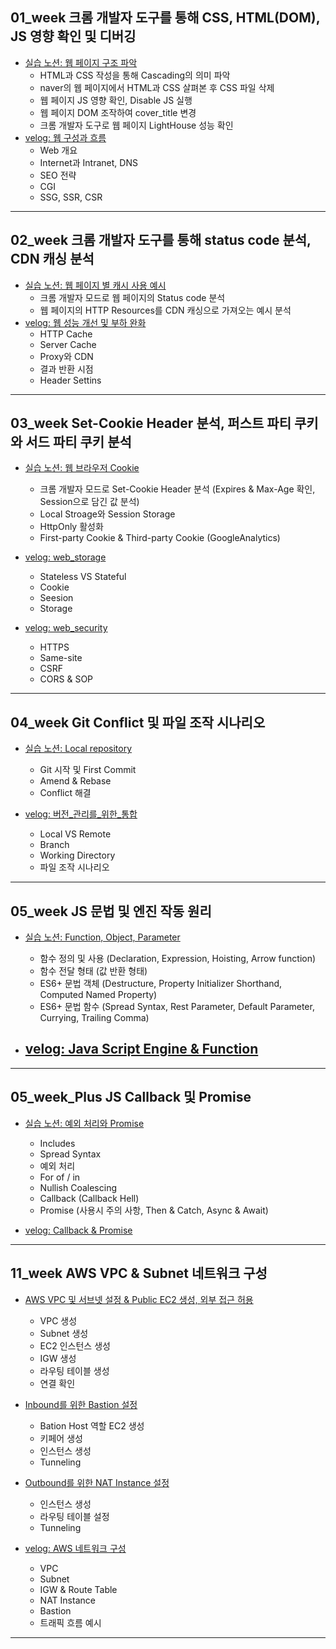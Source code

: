 ## 01_week 크롬 개발자 도구를 통해 CSS, HTML(DOM), JS 영향 확인 및 디버깅
- [실습 노션: 웹 페이지 구조 파악](https://www.notion.so/1-19ddba5fc4bc4d2da95641b37f4c9cd2)
  - HTML과 CSS 작성을 통해 Cascading의 의미 파악
  - naver의 웹 페이지에서 HTML과 CSS 살펴본 후 CSS 파일 삭제
  - 웹 페이지 JS 영향 확인, Disable JS 실행
  - 웹 페이지 DOM 조작하여 cover_title 변경
  - 크롬 개발자 도구로 웹 페이지 LightHouse 성능 확인
- [velog: 웹 구성과 흐름](https://velog.io/@luda412/01.-웹-구성과-흐름)
  - Web 개요
  - Internet과 Intranet, DNS
  - SEO 전략
  - CGI
  - SSG, SSR, CSR

----

## 02_week 크롬 개발자 도구를 통해 status code 분석, CDN 캐싱 분석
- [실습 노션: 웹 페이지 별 캐시 사용 예시](https://www.notion.so/2-status-code-CDN-13177547af084aa69701f526dd7bb8fb)
  - 크롬 개발자 모드로 웹 페이지의 Status code 분석
  - 웹 페이지의 HTTP Resources를 CDN 캐싱으로 가져오는 예시 분석
- [velog: 웹 성능 개선 및 부하 완화](https://velog.io/@luda412/02.-웹-성능-개선-및-부하-완화)
  - HTTP Cache
  - Server Cache
  - Proxy와 CDN
  - 결과 반환 시점
  - Header Settins

----

## 03_week Set-Cookie Header 분석, 퍼스트 파티 쿠키와 서드 파티 쿠키 분석
- [실습 노션: 웹 브라우저 Cookie](https://www.notion.so/3-Set-Cookie-Header-MaxAge-Expires-Session-7f1bce871f3646bdac6abffd778c68dd)
  - 크롬 개발자 모드로 Set-Cookie Header 분석 (Expires & Max-Age 확인, Session으로 담긴 값 분석)
  - Local Stroage와 Session Storage
  - HttpOnly 활성화
  - First-party Cookie & Third-party Cookie (GoogleAnalytics)

- [velog: web_storage](https://velog.io/@luda412/03.-웹-저장소)
  - Stateless VS Stateful
  - Cookie
  - Seesion
  - Storage

- [velog: web_security](https://velog.io/@luda412/웹-보안)
  - HTTPS
  - Same-site
  - CSRF
  - CORS & SOP 

----

## 04_week Git Conflict 및 파일 조작 시나리오
- [실습 노션: Local repository](https://www.notion.so/4-Git-Conflict-05ee99ce2753444c9df0a12d8b331fd0)
  - Git 시작 및 First Commit
  - Amend & Rebase
  - Conflict 해결

- [velog: 버전_관리를_위한_통합](https://velog.io/@luda412/04.-버전-관리를-위한-통합과-배포)
  - Local VS Remote
  - Branch
  - Working Directory
  - 파일 조작 시나리오
----

## 05_week JS 문법 및 엔진 작동 원리
- [실습 노션: Function, Object, Parameter](https://www.notion.so/5-Java-Script-23a0e2dc4b7a439981d8efc1bcdee1be)
  - 함수 정의 및 사용 (Declaration, Expression, Hoisting, Arrow function)
  - 함수 전달 형태 (값 반환 형태)
  - ES6+ 문법 객체 (Destructure, Property Initializer Shorthand, Computed Named Property)
  - ES6+ 문법 함수 (Spread Syntax, Rest Parameter, Default Parameter, Currying, Trailing Comma)

- [velog: Java Script Engine & Function](https://velog.io/@luda412/Java-Script-기본-문법)
  - 
---

## 05_week_Plus JS Callback 및 Promise
- [실습 노션: 예외 처리와 Promise](https://www.notion.so/5-JS-ES6-90377060793948b4afd21ce1c57c291b)
  - Includes
  - Spread Syntax
  - 예외 처리
  - For of / in
  - Nullish Coalescing
  - Callback (Callback Hell)
  - Promise (사용시 주의 사항, Then & Catch, Async & Await)

- [velog: Callback & Promise](https://velog.io/@luda412/06.-CallBack-And-Promise)
---

## 11_week AWS VPC & Subnet 네트워크 구성

- [AWS VPC 및 서브넷 설정 & Public EC2 생성, 외부 접근 허용](https://cliff-snowstorm-2ff.notion.site/11-AWS-VPC-Public-EC2-28ec8d3ef4dc414cbec75a2eecbdc792?pvs=4)
  - VPC 생성
  - Subnet 생성
  - EC2 인스턴스 생성
  - IGW 생성
  - 라우팅 테이블 생성
  - 연결 확인

- [Inbound를 위한 Bastion 설정](https://cliff-snowstorm-2ff.notion.site/Private-EC2-Inbound-Bastion-4f19b8c7241743b9b89b858b1580e2d2?pvs=4)
  - Bation Host 역할 EC2 생성
  - 키페어 생성
  - 인스턴스 생성
  - Tunneling

- [Outbound를 위한 NAT Instance 설정](https://cliff-snowstorm-2ff.notion.site/Private-EC2-Outbound-NAT-Instance-852fd0e7b73b4ce69a4dfd30265f175e?pvs=4)
  - 인스턴스 생성
  - 라우팅 테이블 설정
  - Tunneling
 
- [velog: AWS 네트워크 구성](https://velog.io/@luda412/AWS-네트워크-구성)
  - VPC
  - Subnet
  - IGW & Route Table
  - NAT Instance
  - Bastion
  - 트래픽 흐름 예시
----

